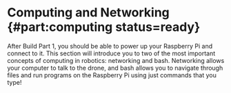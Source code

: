# Computing and Networking {#part:computing status=ready}

After Build Part 1, you should be able to power up your Raspberry Pi and connect to it. This section will introduce you to two of the most important concepts of computing in robotics: networking and bash. Networking allows your computer to talk to the drone, and bash allows you to navigate through files and run programs on the Raspberry Pi using just commands that you type! 
